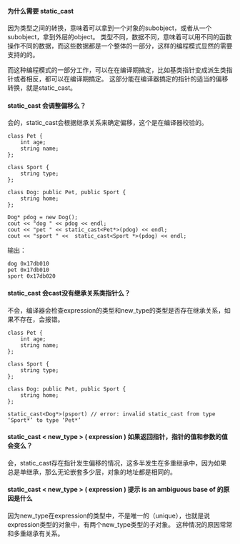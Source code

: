 
#### 为什么需要 static_cast
因为类型之间的转换，意味着可以拿到一个对象的subobject，或者从一个subobject，拿到外层的object。
类型不同，数据不同，意味着可以用不同的函数操作不同的数据，而这些数据都是一个整体的一部分，这样的编程模式显然的需要支持的的。

而这种编程模式的一部分工作，可以在在编译期搞定，比如基类指针变成派生类指针或者相反，都可以在编译期搞定。
这部分能在编译器搞定的指针的适当的偏移转换，就是static_cast。

#### static_cast 会调整偏移么？
会的，static_cast会根据继承关系来确定偏移，这个是在编译器校验的。
```
class Pet {
    int age;
    string name;
};

class Sport {
    string type;
};

class Dog: public Pet, public Sport {
    string home;
};

Dog* pdog = new Dog();
cout << "dog " << pdog << endl;
cout << "pet " << static_cast<Pet*>(pdog) << endl;
cout << "sport " <<  static_cast<Sport *>(pdog) << endl;
```
输出：
```
dog 0x17db010
pet 0x17db010
sport 0x17db020
```

#### static_cast 会cast没有继承关系类指针么？
不会，编译器会检查expression的类型和new_type的类型是否存在继承关系，如果不存在，会报错。
```
class Pet {
    int age;
    string name;
};

class Sport {
    string type;
};

class Dog: public Pet, public Sport {
    string home;
};

static_cast<Dog*>(psport) // error: invalid static_cast from type ‘Sport*’ to type ‘Pet*’
```

#### static_cast < new_type > ( expression ) 如果返回指针，指针的值和参数的值会变么？
会，static_cast存在指针发生偏移的情况，这多半发生在多重继承中，因为如果总是单继承，那么无论嵌套多少层，对象的地址都是相同的。

#### static_cast < new_type > ( expression ) 提示 is an ambiguous base of 的原因是什么
因为new_type在expression的类型中，不是唯一的（unique），也就是说expression类型的对象中，有两个new_type类型的子对象。
这种情况的原因常常和多重继承有关系。
